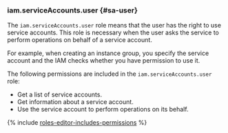 ### iam.serviceAccounts.user {#sa-user}

The `iam.serviceAccounts.user` role means that the user has the right to use service accounts.
This role is necessary when the user asks the service to perform operations on behalf of a service account.

For example, when creating an instance group, you specify the service account and the IAM checks whether you have permission to use it.

The following permissions are included in the `iam.serviceAccounts.user` role:

- Get a list of service accounts.
- Get information about a service account.
- Use the service account to perform operations on its behalf.

{% include [roles-editor-includes-permissions](iam/roles-editor-includes-permissions.md) %}

